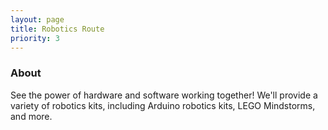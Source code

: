 ```yaml
---
layout: page
title: Robotics Route
priority: 3
---
```


### About
See the power of hardware and software working together! We'll provide a variety of robotics kits, including Arduino robotics kits, LEGO Mindstorms, and more.

